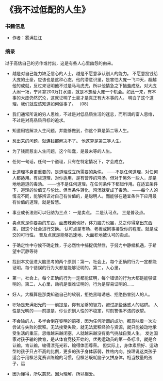 # 《我不过低配的人生》

### 书籍信息

- 作者：雾满拦江


### 摘录

过于高估自己的劳作或付出，这是有些人心里幽怨的由来。

- 越是对自己能力缺乏信心的人士，越是不愿意承认别人的能力。 不愿意投钱给大庞的土豪，应该也是这种心态，他的潜意识里，是害怕大庞一飞冲天，超越他的成就，反过来证明他不过是马马虎虎，所以他情急之下恼羞成怒，对大庞大闹一场，宁肯拿200万打水漂，就是不想给大庞一个机会。如此一来，有本事的大庞仍然沉沦，这就证明了土豪才是真正有大本事的人。 明白了这个道理，我们就应该知道如何做事了。 （08）

- 我们通常所说的穷人思维，不过是对低品质生活的迷恋，而所谓的富人思维，不过是对高品质目标的追求。

- 知道用钱解决人生问题，并能够做到，你这个算是第二等人生。

- 惹出来的问题，就连钱都解决不了。 他这算是第三等人生。

- 为了钱而惹出人生问题，这个叫蠢，是最末等的人生。

- 任何一句话，任何一个道理，只有在特定情况下，才会成立。

- 比道理本身更重要的，是道理成立所需要的条件。 ——不是任何道理，对任何人都适用。有些道理，对你适用，是有营养的鸡汤，但对于另外一些人，却是地地道道的毒汤。 ——也不是任何道理，在任何条件下都起作用。在适宜条件下，道理的价值无与伦比。但当条件转化，鸡汤就变成了毒汤。 ——每个人的情况不同，能够辨识对自己有价值的，是聪明人。而能够在适宜条件下应用最有价值的道理，就是智慧。

- 事业成长法则可以归纳为三点： 一是卖点。 二是认可点。 三是普及点。

- 卖点就是你要卖的东西，面皮辣酱也好，体力脑力也罢，总之你得拿出东西来，跟这个社会进行交换。 认可点是市场、老板或同事接受你的程度。就是成交的可行性。 普及点就是能够迅速地、大面积地被认可的卖点。

- 于确定性中守候不确定性，于必然性中捕捉偶然性，于努力中静候机遇，于希望中沉静等待

- 找到本文促进大脑思考的两个原则：第一，社会上，每个正确的行为一定都能证明，每个错误的行为大都是能够证明的。第二，人心里，

- 第一，社会上，每个正确的行为一定都能证明，每个错误的行为大都是能够证明的。第二，人心里，动机是很难证明的，行为是容易证明的……

- 好人，大概算是那类知道自己的软弱，拒绝黑暗诱惑、拒绝伤害别人的人。

- 职场是充满阳光的——前提是，你有足够的智力，避过那些迷惑人的陷阱。 人性是光明的——前提是，你认识到人性的不稳定，时刻警惕不洁的欲望。

- 不会输的人，多半会倒在黎明的前夜，因为任何所谓的成功，都意味着一次次尝试与失败的累积。无法接受失败，就无法累积经验与资源，就只能被动地承受生活的重压。思维越来越闭塞，人就越来越没有勇气挑战自我人生。 发达国家对孩子输的教育，是从体育竞技开始的，优秀运动员的第一条标准，就是会认输，肯认输，输得漂亮光彩，输得体面尊荣。 但实际上，身体素质好、运动型的孩子只占不高的比例，更多的孩子身体孱弱，性格内向。按理说这类孩子适合于用棋艺竞赛训练输的习惯，但棋艺既耗脑子又拼身体，相当数量的孩子，运

- 因为懂得，所以慈悲。因为理解，所以相爱。